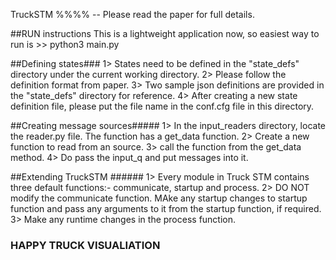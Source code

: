 TruckSTM %%%% -- Please read the paper for full details.

##RUN instructions
This is a lightweight application now, so easiest way to run is >> python3 main.py

##Defining states###
1> States need to be defined in the "state_defs" directory under the current working directory.
2> Please follow the definition format from paper.
3> Two sample json definitions are provided in the "state_defs" directory for reference.
4> After creating a new state definition file, please put the file name in the conf.cfg file in this directory.

##Creating message sources#####
1> In the input_readers directory, locate the reader.py file. The function has a get_data function.
2> Create a new function to read from an source.
3> call the function from the get_data method. 
4> Do pass the input_q and put messages into it.

##Extending TruckSTM ######
1> Every module in Truck STM contains three default functions:- communicate, startup and process.
2> DO NOT modify the communicate function. MAke any startup changes to startup function and pass any arguments to it from the startup function, if required. 
3> Make any runtime changes in the process function.

### HAPPY TRUCK VISUALIATION #####
